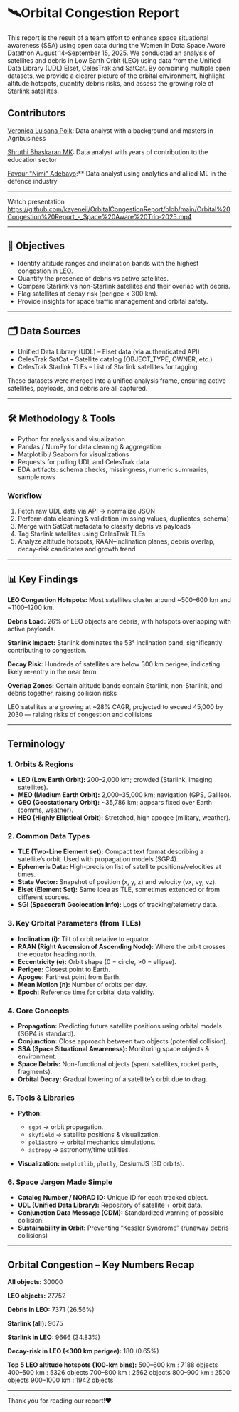 # 🛰️Orbital Congestion Report

This report is the result of a team effort to enhance space situational awareness (SSA) using open data during the Women in Data Space Aware Datathon August 14-September 15, 2025. We conducted an analysis of satellites and debris in Low Earth Orbit (LEO) using data from the Unified Data Library (UDL) Elset, CelesTrak and SatCat. By combining multiple open datasets, we provide a clearer picture of the orbital environment, highlight altitude hotspots, quantify debris risks, and assess the growing role of Starlink satellites.


## Contributors
[Veronica Luisana Polk](https://www.linkedin.com/in/veronicaluisanapolk): Data analyst with a background and masters in Agribusiness

[Shruthi Bhaskaran MK](https://www.linkedin.com/in/shruthi-bhaskaran-m-k-4084b1323): Data analyst with years of contribution to the education sector

[Favour "Nimi" Adebayo](https://www.linkedin.com/in/kayeneii):** Data analyst using analytics and allied ML in the defence industry

---
Watch presentation https://github.com/kayeneii/OrbitalCongestionReport/blob/main/Orbital%20Congestion%20Report_-_Space%20Aware%20Trio-2025.mp4

---

## 🎯 Objectives
- Identify altitude ranges and inclination bands with the highest congestion in LEO.
- Quantify the presence of debris vs active satellites.
- Compare Starlink vs non-Starlink satellites and their overlap with debris.
- Flag satellites at decay risk (perigee < 300 km).
- Provide insights for space traffic management and orbital safety.

---

## 🗂️ Data Sources
* Unified Data Library (UDL) – Elset data (via authenticated API)
* CelesTrak SatCat – Satellite catalog (OBJECT_TYPE, OWNER, etc.)
* CelesTrak Starlink TLEs – List of Starlink satellites for tagging

These datasets were merged into a unified analysis frame, ensuring active satellites, payloads, and debris are all captured.

---

## 🛠️ Methodology & Tools 
- Python for analysis and visualization
- Pandas / NumPy for data cleaning & aggregation
- Matplotlib / Seaborn for visualizations
- Requests for pulling UDL and CelesTrak data
- EDA artifacts: schema checks, missingness, numeric summaries, sample rows

### Workflow
1. Fetch raw UDL data via API → normalize JSON
2. Perform data cleaning & validation (missing values, duplicates, schema)
3. Merge with SatCat metadata to classify debris vs payloads
4. Tag Starlink satellites using CelesTrak TLEs
5. Analyze altitude hotspots, RAAN–inclination planes, debris overlap, decay-risk candidates and growth trend

---

## 📊 Key Findings
**LEO Congestion Hotspots:** Most satellites cluster around ~500–600 km and ~1100–1200 km.

**Debris Load:** 26% of LEO objects are debris, with hotspots overlapping with active payloads.

**Starlink Impact:** Starlink dominates the 53° inclination band, significantly contributing to congestion.

**Decay Risk:** Hundreds of satellites are below 300 km perigee, indicating likely re-entry in the near term.

**Overlap Zones:** Certain altitude bands contain Starlink, non-Starlink, and debris together, raising collision risks 

LEO satellites are growing at ~28% CAGR, projected to exceed 45,000 by 2030 — raising risks of congestion and collisions

---

## Terminology

### 1. Orbits & Regions

* **LEO (Low Earth Orbit):** 200–2,000 km; crowded (Starlink, imaging satellites).
* **MEO (Medium Earth Orbit):** 2,000–35,000 km; navigation (GPS, Galileo).
* **GEO (Geostationary Orbit):** \~35,786 km; appears fixed over Earth (comms, weather).
* **HEO (Highly Elliptical Orbit):** Stretched, high apogee (military, weather).


### 2. Common Data Types

* **TLE (Two-Line Element set):** Compact text format describing a satellite’s orbit. Used with propagation models (SGP4).
* **Ephemeris Data:** High-precision list of satellite positions/velocities at times.
* **State Vector:** Snapshot of position (x, y, z) and velocity (vx, vy, vz).
* **Elset (Element Set):** Same idea as TLE, sometimes extended or from different sources.
* **SGI (Spacecraft Geolocation Info):** Logs of tracking/telemetry data.


### 3. Key Orbital Parameters (from TLEs)

* **Inclination (i):** Tilt of orbit relative to equator.
* **RAAN (Right Ascension of Ascending Node):** Where the orbit crosses the equator heading north.
* **Eccentricity (e):** Orbit shape (0 = circle, >0 = ellipse).
* **Perigee:** Closest point to Earth.
* **Apogee:** Farthest point from Earth.
* **Mean Motion (n):** Number of orbits per day.
* **Epoch:** Reference time for orbital data validity.


### 4. Core Concepts

* **Propagation:** Predicting future satellite positions using orbital models (SGP4 is standard).
* **Conjunction:** Close approach between two objects (potential collision).
* **SSA (Space Situational Awareness):** Monitoring space objects & environment.
* **Space Debris:** Non-functional objects (spent satellites, rocket parts, fragments).
* **Orbital Decay:** Gradual lowering of a satellite’s orbit due to drag.


### 5. Tools & Libraries

* **Python:**

  * `sgp4` → orbit propagation.
  * `skyfield` → satellite positions & visualization.
  * `poliastro` → orbital mechanics simulations.
  * `astropy` → astronomy/time utilities.
* **Visualization:** `matplotlib`, `plotly`, CesiumJS (3D orbits).


### 6. Space Jargon Made Simple

* **Catalog Number / NORAD ID:** Unique ID for each tracked object.
* **UDL (Unified Data Library):** Repository of satellite + orbit data.
* **Conjunction Data Message (CDM):** Standardized warning of possible collision.
* **Sustainability in Orbit:** Preventing “Kessler Syndrome” (runaway debris collisions)


---

## Orbital Congestion – Key Numbers Recap

**All objects:** 30000

**LEO objects:** 27752

**Debris in LEO:** 7371 (26.56%)

**Starlink (all):** 9675

**Starlink in LEO:** 9666 (34.83%)

**Decay-risk in LEO (<300 km perigee):** 180 (0.65%)

**Top 5 LEO altitude hotspots (100-km bins):** 500–600 km : 7188 objects 400–500 km : 5326 objects 700–800 km : 2562 objects 800–900 km : 2500 objects 900–1000 km : 1942 objects


---

Thank you for reading our report!❤️
